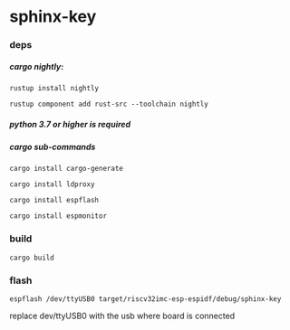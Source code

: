 # sphinx-key

### deps

##### cargo nightly:

`rustup install nightly`

`rustup component add rust-src --toolchain nightly`

##### python 3.7 or higher is required

##### cargo sub-commands

`cargo install cargo-generate`

`cargo install ldproxy`

`cargo install espflash`

`cargo install espmonitor`

### build

`cargo build`

### flash

`espflash /dev/ttyUSB0 target/riscv32imc-esp-espidf/debug/sphinx-key`

replace dev/ttyUSB0 with the usb where board is connected
